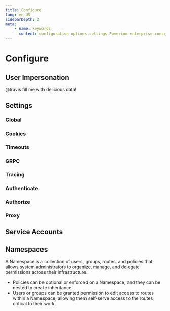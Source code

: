 ```yaml
---
title: Configure
lang: en-US
sidebarDepth: 2
meta:
    - name: keywords
      content: configuration options settings Pomerium enterprise console
---
```


# Configure

## User Impersonation

@travis fill me with delicious data!


## Settings

### Global

### Cookies

### Timeouts

### GRPC

### Tracing

### Authenticate

### Authorize

### Proxy

## Service Accounts

<!-- Explain Service Accounts -->


## Namespaces

A Namespace is a collection of users, groups, routes, and policies that allows system administrators to organize, manage, and delegate permissions across their infrastructure.

- Policies can be optional or enforced on a Namespace, and they can be nested to create inheritance.
- Users or groups can be granted permission to edit access to routes within a Namespace, allowing them self-serve access to the routes critical to their work.


